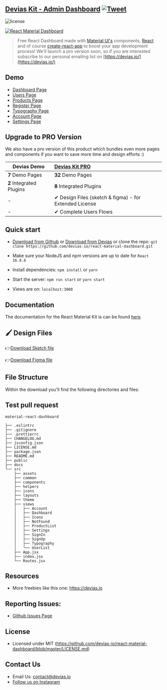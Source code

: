 ## [Devias Kit - Admin Dashboard](https://react-material-dashboard.devias.io/dashboard) [![Tweet](https://img.shields.io/twitter/url/http/shields.io.svg?style=social&logo=twitter)](https://twitter.com/intent/tweet?text=%F0%9F%9A%A8Devias%20Freebie%20Alert%20-%20An%20awesome%20ready-to-use%20register%20page%20made%20with%20%23material%20%23react%0D%0Ahttps%3A%2F%2Fdevias.io%20%23createreactapp%20%23devias%20%23material%20%23freebie%20%40devias-io)

![license](https://img.shields.io/badge/license-MIT-blue.svg)

[![React Material Dashboard](https://s3.eu-west-2.amazonaws.com/devias/products/react-material-dashboard/react-material-free-xl.jpg)](https://react-material-dashboard.devias.io/dashboard)

> Free React Dashboard made with [Material UI's](https://material-ui.com/?ref=devias-io) components, [React](https://reactjs.org/?ref=devias-io) and of course [create-react-app](https://facebook.github.io/create-react-app/?ref=devias-io) to boost your app development process! We'll launch a pro version soon, so if you are interested subscribe to our personal emailing list on [https://devias.io/](https://devias.io/)

## Demo

- [Dashboard Page](http://react-material-dashboard.devias.io/dashboard?ref=github-readme)
- [Users Page](http://react-material-dashboard.devias.io/users?ref=github-readme)
- [Products Page](http://react-material-dashboard.devias.io/products?ref=github-readme)
- [Register Page](http://react-material-dashboard.devias.io/sign-up?ref=github-readme)
- [Typography Page](http://react-material-dashboard.devias.io/typography?ref=github-readme)
- [Account Page](http://react-material-dashboard.devias.io/account?ref=github-readme)
- [Settings Page](http://react-material-dashboard.devias.io/settings?ref=github-readme)

## Upgrade to PRO Version

We also have a pro version of this product which bundles even more pages and components if you want to save more time and design efforts :)

| Devias Demo              | [Devias Kit PRO](https://themes.material-ui.com/previews/devias-kit-pro/) |
| ------------------------ | :----------------------------------------------------------- |
| **7** Demo Pages         | **32** Demo Pages                                            |
| **2** Integrated Plugins | **8** Integrated Plugins                                     |
| -                        | ✔ Design Files (sketch & figma) - for Extended License       |
| -                        | ✔ Complete Users Flows                                       |

## Quick start

- [Download from Github](https://github.com/devias-io/react-material-dashboard/archive/master.zip) or [Download from Devias](https://devias.io/products/material-react-dashboard) or clone the repo: `git clone https://github.com/devias-io/react-material-dashboard.git`

- Make sure your NodeJS and npm versions are up to date for `React 16.8.6`

- Install dependencies: `npm install` or `yarn`

- Start the server: `npm run start` or `yarn start`

- Views are on: `localhost:3000`

## Documentation

The documentation for the React Material Kit is can be found [here](https://material-ui.com?ref=devias-io).

## 🖌 Design Files

👉[Download Sketch file](https://s3.eu-west-2.amazonaws.com/devias/products/react-material-dashboard/react-material-dashboard-free.sketch)

👉[Download Figma file](https://devias.s3.eu-west-2.amazonaws.com/products/react-material-dashboard/react-material-dashboard-free.fig)

## File Structure

Within the download you'll find the following directories and files:

## Test pull request

```
material-react-dashboard

├── .eslintrc
├── .gitignore
├── .prettierrc
├── CHANGELOG.md
├── jsconfig.json
├── LICENSE.md
├── package.json
├── README.md
├── public
├── docs
└── src
	├── assets
	├── common
	├── components
	├── helpers
	├── icons
	├── layouts
	├── theme
	├── views
	│	├── Account
	│	├── Dashboard
	│	├── Icons
	│	├── NotFound
	│	├── ProductList
	│	├── Settings
	│	├── SignIn
	│	├── SignUp
	│	├── Typography
	│	└── UserList
	├── App.jsx
	├── index.jsx
	└── Routes.jsx
```

## Resources

- More freebies like this one: <https://devias.io>

## Reporting Issues:

- [Github Issues Page](https://github.com/devias-io/react-material-dashboard/issues?ref=devias-io)

## License

- Licensed under MIT (https://github.com/devias-io/react-material-dashboard/blob/master/LICENSE.md)

## Contact Us

- Email Us: contact@devias.io
- [Follow us on Instagram](https://www.instagram.com/deviasio/)
